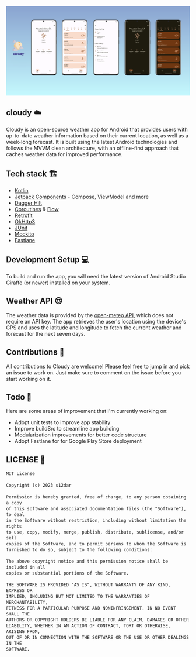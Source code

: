 <img src="/arts/cloudy_feature_preview.png">

## cloudy ☁️
Cloudy is an open-source weather app for Android that provides users with up-to-date weather information based on their current location, as well as a week-long forecast. It is built using the latest Android technologies and follows the MVVM clean architecture, with an offline-first approach that caches weather data for improved performance.

## Tech stack 🏗
- [Kotlin](https://kotlinlang.org/)
- [Jetpack Components](https://developer.android.com/jetpack) - Compose, ViewModel and more
- [Dagger Hilt](https://dagger.dev/hilt/)
- [Coroutines](https://kotlinlang.org/docs/coroutines-overview.html) & [Flow](https://developer.android.com/kotlin/flow)
- [Retrofit](https://square.github.io/retrofit/)
- [OkHttp3](https://square.github.io/okhttp/)
- [JUnit](https://junit.org/junit5/)
- [Mockito](https://site.mockito.org/)
- [Fastlane](https://fastlane.tools/)

## Development Setup 💻
To build and run the app, you will need the latest version of Android Studio Giraffe (or newer) installed on your system.

## Weather API 😍
The weather data is provided by the [open-meteo API](https://open-meteo.com/), which does not require an API key. The app retrieves the user's location using the device's GPS and uses the latitude and longitude to fetch the current weather and forecast for the next seven days.

## Contributions 🙌
All contributions to Cloudy are welcome! Please feel free to jump in and pick an issue to work on. Just make sure to comment on the issue before you start working on it.

## Todo 👷
Here are some areas of improvement that I'm currently working on:
- Adopt unit tests to improve app stability
- Improve buildSrc to streamline app building
- Modularization improvements for better code structure
- Adopt Fastlane for for Google Play Store deployment

## LICENSE 📄
```
MIT License

Copyright (c) 2023 s12dar

Permission is hereby granted, free of charge, to any person obtaining a copy
of this software and associated documentation files (the "Software"), to deal
in the Software without restriction, including without limitation the rights
to use, copy, modify, merge, publish, distribute, sublicense, and/or sell
copies of the Software, and to permit persons to whom the Software is
furnished to do so, subject to the following conditions:

The above copyright notice and this permission notice shall be included in all
copies or substantial portions of the Software.

THE SOFTWARE IS PROVIDED "AS IS", WITHOUT WARRANTY OF ANY KIND, EXPRESS OR
IMPLIED, INCLUDING BUT NOT LIMITED TO THE WARRANTIES OF MERCHANTABILITY,
FITNESS FOR A PARTICULAR PURPOSE AND NONINFRINGEMENT. IN NO EVENT SHALL THE
AUTHORS OR COPYRIGHT HOLDERS BE LIABLE FOR ANY CLAIM, DAMAGES OR OTHER
LIABILITY, WHETHER IN AN ACTION OF CONTRACT, TORT OR OTHERWISE, ARISING FROM,
OUT OF OR IN CONNECTION WITH THE SOFTWARE OR THE USE OR OTHER DEALINGS IN THE
SOFTWARE.
```